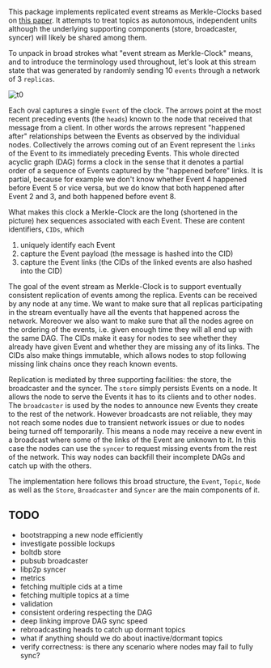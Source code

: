 This package implements replicated event streams as Merkle-Clocks based on [this paper](https://research.protocol.ai/publications/merkle-crdts-merkle-dags-meet-crdts/psaras2020.pdf). It attempts to treat topics as autonomous, independent units although the underlying supporting components (store, broadcaster, syncer) will likely be shared among them.

To unpack in broad strokes what "event stream as Merkle-Clock" means, and to introduce the terminology used throughout, let's look at this stream state that was generated by randomly sending 10 `events` through a network of 3 `replicas`.

![t0](https://user-images.githubusercontent.com/871693/214625854-ef5c9166-1c19-433d-8888-90cbb8ab54da.jpg)

Each oval captures a single `Event` of the clock. The arrows point at the most recent preceding events (the `heads`) known to the node that received that message from a client. In other words the arrows represent "happened after" relationships between the Events as observed by the individual nodes. Collectively the arrows coming out of an Event represent the `links` of the Event to its immediately preceding Events. This whole directed acyclic graph (DAG) forms a clock in the sense that it denotes a partial order of a sequence of Events captured by the "happened before" links. It is partial, because for example we don't know whether Event 4 happened before Event 5 or vice versa, but we do know that both happened after Event 2 and 3, and both happened before event 8.

What makes this clock a Merkle-Clock are the long (shortened in the picture) hex sequences associated with each Event. These are content identifiers, `CIDs`, which

1. uniquely identify each Event
2. capture the Event payload (the message is hashed into the CID)
3. capture the Event links (the CIDs of the linked events are also hashed into the CID)

The goal of the event stream as Merkle-Clock is to support eventually consistent replication of events among the replica. Events can be received by any node at any time. We want to make sure that all replicas participating in the stream eventually have all the events that happened across the network. Moreover we also want to make sure that all the nodes agree on the ordering of the events, i.e. given enough time they will all end up with the same DAG. The CIDs make it easy for nodes to see whether they already have given Event and whether they are missing any of its links. The CIDs also make things immutable, which allows nodes to stop following missing link chains once they reach known events.

Replication is mediated by three supporting facilities: the store, the broadcaster and the syncer. The `store` simply persists Events on a node. It allows the node to serve the Events it has to its clients and to other nodes. The `broadcaster` is used by the nodes to announce new Events they create to the rest of the network. However broadcasts are not reliable, they may not reach some nodes due to transient network issues or due to nodes being turned off temporarily. This means a node may receive a new event in a broadcast where some of the links of the Event are unknown to it. In this case the nodes can use the `syncer` to request missing events from the rest of the network. This way nodes can backfill their incomplete DAGs and catch up with the others.

The implementation here follows this broad structure, the `Event`, `Topic`, `Node` as well as the `Store`, `Broadcaster` and `Syncer` are the main components of it.

## TODO

* bootstrapping a new node efficiently
* investigate possible lockups
* boltdb store
* pubsub broadcaster
* libp2p syncer
* metrics
* fetching multiple cids at a time
* fetching multiple topics at a time
* validation
* consistent ordering respecting the DAG
* deep linking improve DAG sync speed
* rebroadcasting heads to catch up dormant topics
* what if anything should we do about inactive/dormant topics
* verify correctness: is there any scenario where nodes may fail to fully sync?
